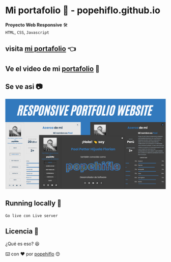 #  Mi portafolio 💼 - popehiflo.github.io
**Proyecto Web Responsive** 🛠️  
`HTML`, `CSS`, `Javascript`  
## visita [mi portafolio](https://popehiflo.github.io/) 👈
## Ve el video de mi [portafolio](https://www.youtube.com/@popehiflo/videos) 🎥   


## Se ve asi 📷
![Portafolio popehiflo](./public/assets/imgs/img-portfolio.png)

## Running locally 🚀  
```
Go live con Live server
``` 

## Licencia 📄
¿Qué es eso? 😆     

         
⌨️ con ❤️ por [popehiflo](https://github.com/popehiflo) 😊